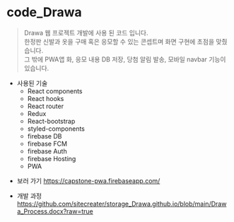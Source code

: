 # code_Drawa

> Drawa 웹 프로젝트 개발에 사용 된 코드 입니다.
> <br>한정판 신발과 옷을 구매 혹은 응모할 수 있는 콘셉트며 화면 구현에 초점을 맞췄습니다.</br>
> 그 밖에 PWA앱 화, 응모 내용 DB 저장, 당첨 알림 발송, 모바일 navbar 기능이 있습니다.

* 사용된 기술
  * React components
  * React hooks
  * React router
  * Redux
  * React-bootstrap
  * styled-components
  * firebase DB
  * firebase FCM
  * firebase Auth
  * firebase Hosting
  * PWA

- 보러 가기
  https://capstone-pwa.firebaseapp.com/
  
- 개발 과정
  https://github.com/sitecreater/storage_Drawa.github.io/blob/main/Drawa_Process.docx?raw=true
